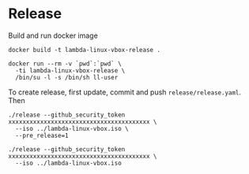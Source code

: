 # Release

Build and run docker image

```
docker build -t lambda-linux-vbox-release .

docker run --rm -v `pwd`:`pwd` \
  -ti lambda-linux-vbox-release \
  /bin/su -l -s /bin/sh ll-user
```

To create release, first update, commit and push `release/release.yaml`. Then

```
./release --github_security_token xxxxxxxxxxxxxxxxxxxxxxxxxxxxxxxxxxxxxxxx \
  --iso ../lambda-linux-vbox.iso \
  --pre_release=1

./release --github_security_token xxxxxxxxxxxxxxxxxxxxxxxxxxxxxxxxxxxxxxxx \
  --iso ../lambda-linux-vbox.iso
```
